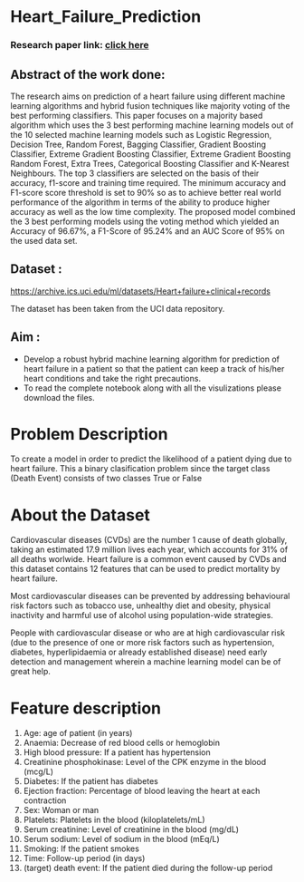 # Heart_Failure_Prediction

### Research paper link: [click here](https://ieeexplore.ieee.org/document/9587466)

## Abstract of the work done:
The research aims on prediction of a heart failure using different machine learning algorithms and hybrid fusion techniques like majority voting of the best performing classifiers. This paper focuses on a majority based algorithm which uses the 3 best performing machine learning models out of the 10 selected machine learning models such as Logistic Regression, Decision Tree, Random Forest, Bagging Classifier, Gradient Boosting Classifier, Extreme Gradient Boosting Classifier, Extreme Gradient Boosting Random Forest, Extra Trees, Categorical Boosting Classifier and K-Nearest Neighbours. The top 3 classifiers are selected on the basis of their accuracy, f1-score and training time required. The minimum accuracy and F1-score score threshold is set to 90% so as to achieve better real world performance of the algorithm in terms of the ability to produce higher accuracy as well as the low time complexity. The proposed model combined the 3 best performing models using the voting method which yielded an Accuracy of 96.67%, a F1-Score of 95.24% and an AUC Score of 95% on the used data set.

## Dataset : 
https://archive.ics.uci.edu/ml/datasets/Heart+failure+clinical+records

The dataset has been taken from the UCI data repository.

## Aim :
- Develop a robust hybrid machine learning algorithm for prediction of heart failure in a patient so that the patient can keep a track of his/her heart conditions and take the right precautions.
- To read the complete notebook along with all the visulizations please download the files.


# Problem Description

To create a model in order to predict the likelihood of a patient dying due to heart failure.
This a binary clasification problem since the target class (Death Event) consists of two classes True or False

# About the Dataset
Cardiovascular diseases (CVDs) are the number 1 cause of death globally, taking an estimated 17.9 million lives each year, which accounts for 31% of all deaths worlwide.
Heart failure is a common event caused by CVDs and this dataset contains 12 features that can be used to predict mortality by heart failure.

Most cardiovascular diseases can be prevented by addressing behavioural risk factors such as tobacco use, unhealthy diet and obesity, physical inactivity and harmful use of alcohol using population-wide strategies.

People with cardiovascular disease or who are at high cardiovascular risk (due to the presence of one or more risk factors such as hypertension, diabetes, hyperlipidaemia or already established disease) need early detection and management wherein a machine learning model can be of great help.

# Feature description

1. Age: age of patient (in years)
2. Anaemia: Decrease of red blood cells or hemoglobin
3. High blood pressure: If a patient has hypertension
4. Creatinine phosphokinase: Level of the CPK enzyme in the blood (mcg/L)
5. Diabetes: If the patient has diabetes
6. Ejection fraction: Percentage of blood leaving the heart at each contraction
7. Sex: Woman or man
8. Platelets: Platelets in the blood (kiloplatelets/mL)
9. Serum creatinine: Level of creatinine in the blood (mg/dL)
10. Serum sodium: Level of sodium in the blood (mEq/L)
11. Smoking: If the patient smokes
12. Time: Follow-up period (in days)
13. (target) death event: If the patient died during the follow-up period
